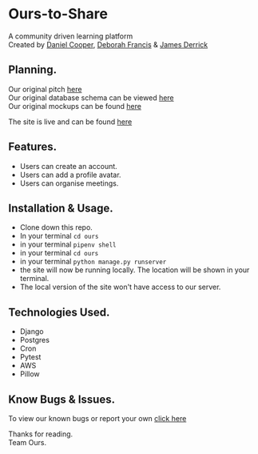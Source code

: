 # Ours-to-Share

A community driven learning platform <br/>
Created by [Daniel Cooper](https://github.com/danjcooper), [Deborah Francis](https://github.com/Deb0890) & [James Derrick](https://github.com/jamesderrick)

## Planning.

Our original pitch [here](https://gist.github.com/danjcooper/514fea4a3ea56e665cac7d9f3aa733c7#file-gistfile1-md)
<br>
Our original database schema can be viewed [here](https://dbdiagram.io/d/6130b2c2825b5b0146f037c2)
<br>
Our original mockups can be found [here](https://www.figma.com/file/JIQHDks7vaygITxXWNOOWI/Ours-to-Share?node-id=0%3A1)

The site is live and can be found [here](https://ours-to-share.herokuapp.com/)

## Features.

- Users can create an account.
- Users can add a profile avatar.
- Users can organise meetings.

## Installation & Usage.

- Clone down this repo.
- In your terminal `cd ours`
- in your terminal `pipenv shell`
- in your terminal `cd ours`
- in your terminal `python manage.py runserver`
- the site will now be running locally. The location will be shown in your terminal.
- The local version of the site won't have access to our server.

## Technologies Used.

- Django
- Postgres
- Cron
- Pytest
- AWS
- Pillow

## Know Bugs & Issues.

To view our known bugs or report your own [click here](https://github.com/Ours-to-Share/Ours/issues)

Thanks for reading. <br/>
Team Ours.
